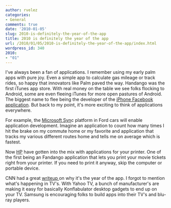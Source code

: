 ```yaml
---
author: rvelez
categories:
- General
comments: true
date: '2010-01-05'
slug: 2010-is-definitely-the-year-of-the-app
title: 2010 is definitely the year of the app
url: /2010/01/05/2010-is-definitely-the-year-of-the-app/index.html
wordpress_id: 340
2010:
- "01"
---
```



I've always been a fan of applications. I remember using my early palm apps with pure joy. Even a simple app to calculate gas mileage or track rides, so happy that innovators like Palm paved the way. Handango was the first iTunes app store. With real money on the table we see folks flocking to Android, some are even fleeing iTunes for more open pastures of Android. The biggest name to flee being the developer of the [iPhone Facebook application](http://www.techcrunch.com/2009/11/11/joe-hewitt-developer-of-facebooks-massively-popular-iphone-app-quits-the-project/). But back to my point, it's more exciting to think of applications everywhere.

For example, the [Microsoft Syn](https://secure.syncmyride.com/Own/Modules/AccountManagement/AccountLanding.aspx)c platform in Ford cars will enable application development. Imagine an application to count how many times I hit the brake on my commute home or my favorite and application that tracks my various different routes home and tells me on average which is fastest.

Now [HP](http://news.cnet.com/8301-17938_105-10346243-1.html) have gotten into the mix with applications for your printer. One of the first being an Fandango application that lets you print your movie tickets right from your printer. If you need to print it anyway, skip the computer or portable device.

CNN had a great [writeup ](http://www.cnn.com/2010/TECH/01/09/ces.apps/index.html)on why it's the year of the app. I forgot to mention what's happening in TV's. With Yahoo TV, a bunch of manufacturer's are making it easy for basically Konflabulator desktop gadgets to end up on your TV. Samsung is encouraging folks to build apps into their TV's and blu-ray players.
